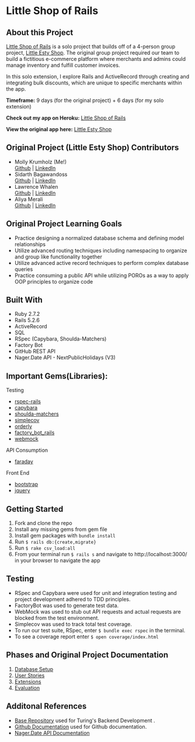 # Little Shop of Rails

## About this Project
[Little Shop of Rails](https://little-shop-of-rails.herokuapp.com/) is a solo project that builds off of a 4-person group project, [Little Esty Shop](https://little-rails-shop.herokuapp.com/). The original group project required our team to build a fictitious e-commerce platform where merchants and admins could manage inventory and fulfill customer invoices. 

In this solo extension, I explore Rails and ActiveRecord through creating and integrating bulk discounts, which are unique to specific merchants within the app.

**Timeframe:** 9 days (for the original project) + 6 days (for my solo extension)

**Check out my app on Heroku:** [Little Shop of Rails](https://little-shop-of-rails.herokuapp.com/)

**View the original app here:** [Little Esty Shop](https://little-rails-shop.herokuapp.com/)

## Original Project (Little Esty Shop) Contributors

- Molly Krumholz (Me!)  
   [Github](https://github.com/mkrumholz) | [LinkedIn](https://www.linkedin.com/in/mkrumholz/)
- Sidarth Bagawandoss  
   [Github](https://github.com/Sidarth20) | [LinkedIn](https://www.linkedin.com/in/sidarth-bagawandoss-12220644/)
- Lawrence Whalen  
   [Github](https://github.com/LawrenceWhalen) | [LinkedIn](https://www.linkedin.com/in/lawrence-whalen-15996220a/)
- Aliya Merali  
   [Github](https://github.com/aliyamerali) | [LinkedIn](https://www.linkedin.com/in/aliyamerali/)

## Original Project Learning Goals
 - Practice designing a normalized database schema and defining model relationships
 - Utilize advanced routing techniques including namespacing to organize and group like functionality together
 - Utilize advanced active record techniques to perform complex database queries
 - Practice consuming a public API while utilizing POROs as a way to apply OOP principles to organize code

## Built With
- Ruby 2.7.2
- Rails 5.2.6
- ActiveRecord
- SQL
- RSpec (Capybara, Shoulda-Matchers)
- Factory Bot
- GitHub REST API
- Nager.Date API - NextPublicHolidays (V3)

## Important Gems(Libraries):
Testing
* [rspec-rails](https://github.com/rspec/rspec-rails)
* [capybara](https://github.com/teamcapybara/capybara)
* [shoulda-matchers](https://github.com/thoughtbot/shoulda-matchers)
* [simplecov](https://github.com/simplecov-ruby/simplecov)
* [orderly](https://github.com/simplecov-ruby/simplecov)
* [factory_bot_rails](https://github.com/thoughtbot/factory_bot_rails)
* [webmock](https://github.com/bblimke/webmock)

API Consumption
* [faraday](https://github.com/lostisland/faraday)

Front End
* [bootstrap](https://github.com/twbs/bootstrap-rubygem)
* [jquery](https://github.com/rails/jquery-rails)

## Getting Started
1. Fork and clone the repo
2. Install any missing gems from gem file
3. Install gem packages with `bundle install`
4. Run `$ rails db:{create,migrate}`
5. Run `$ rake csv_load:all`
6. From your terminal run `$ rails s` and navigate to http://localhost:3000/ in your browser to navigate the app

## Testing
* RSpec and Capybara were used for unit and integration testing and project development adhered to TDD principles.
* FactoryBot was used to generate test data.
* WebMock was used to stub out API requests and actual requests are blocked from the test environment.
* Simplecov was used to track total test coverage.
* To run our test suite, RSpec, enter `$ bundle exec rspec` in the terminal.
* To see a coverage report enter `$ open coverage/index.html`

## Phases and Original Project Documentation

1. [Database Setup](./doc/db_setup.md)
1. [User Stories](./doc/user_stories.md)
1. [Extensions](./doc/extensions.md)
1. [Evaluation](./doc/evaluation.md)

## Additonal References
- [Base Repository](https://github.com/turingschool-examples/little-esty-shop) used for Turing's Backend Development .
- [Github Documentation](https://docs.github.com/en/rest) used for Github documentation.
- [Nager.Date API Documentation](https://date.nager.at/API)
